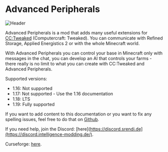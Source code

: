 # Advanced Peripherals

![Header](https://www.bisecthosting.com/images/CF/Advanced_Peripherals/BH_AP_Header.png)

Advanced Peripherals is a mod that adds many useful extensions for [CC:Tweaked](https://tweaked.cc) (Computercraft: Tweaked).
You can communicate with Refined Storage, Applied Energistics 2 or with the whole Minecraft world.

With Advanced Peripherals you can control your base in Minecraft only with messages in the chat, you can develop an AI that controls your farms - there really is no limit to what you can create with CC:Tweaked and Advanced Peripherals.

Supported versions:

* 1.16: Not supported
* 1.17: Not supported - Use the 1.16 documentation
* 1.18: LTS
* 1.19: Fully supported

If you want to add content to this documentation or you want to fix any spelling issues, feel free to do that on [Github](https://github.com/Seniorendi/Advanced-Peripherals-Documentation).

If you need help, join the Discord: [here](https://discord.srendi.de](https://discord.intelligence-modding.de/).

Curseforge: [here](https://www.curseforge.com/minecraft/mc-mods/advanced-peripherals).
